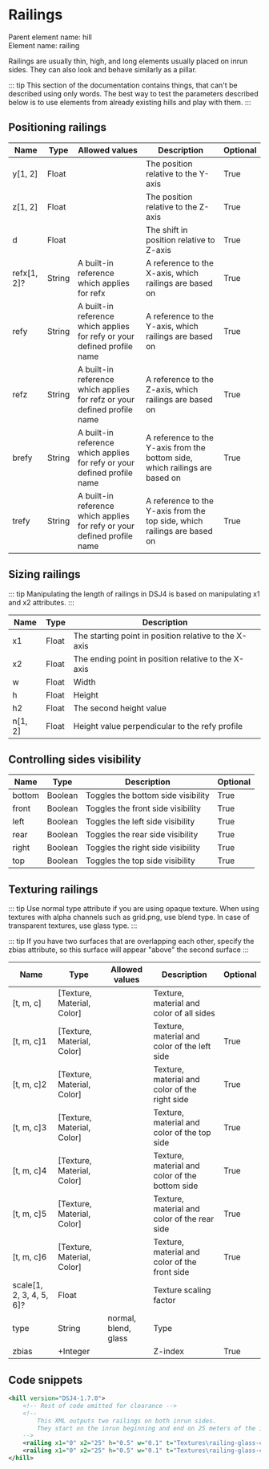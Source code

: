 # Railings

Parent element name: hill\
Element name: railing

Railings are usually thin, high, and long elements usually placed on inrun sides. They can also look and behave similarly as a pillar.

::: tip
This section of the documentation contains things, that can't be described using only words. The best way to test the parameters described below is to use elements from already existing hills and play with them.
:::

## Positioning railings

| Name        | Type   | Allowed values                                                           | Description                                                                 | Optional |
| ----------- | ------ | ------------------------------------------------------------------------ | --------------------------------------------------------------------------- | -------- |
| y[1, 2]     | Float  |                                                                          | The position relative to the Y-axis                                         | True     |
| z[1, 2]     | Float  |                                                                          | The position relative to the Z-axis                                         | True     |
| d           | Float  |                                                                          | The shift in position relative to Z-axis                                    | True     |
| refx[1, 2]? | String | A built-in reference which applies for refx                              | A reference to the X-axis, which railings are based on                      | True     |
| refy        | String | A built-in reference which applies for refy or your defined profile name | A reference to the Y-axis, which railings are based on                      | True     |
| refz        | String | A built-in reference which applies for refz or your defined profile name | A reference to the Z-axis, which railings are based on                      | True     |
| brefy       | String | A built-in reference which applies for refy or your defined profile name | A reference to the Y-axis from the bottom side, which railings are based on | True     |
| trefy       | String | A built-in reference which applies for refy or your defined profile name | A reference to the Y-axis from the top side, which railings are based on    | True     |

## Sizing railings

::: tip
Manipulating the length of railings in DSJ4 is based on manipulating x1 and x2 attributes.
:::

| Name    | Type  | Description                                           |
| ------- | ----- | ----------------------------------------------------- |
| x1      | Float | The starting point in position relative to the X-axis |
| x2      | Float | The ending point in position relative to the X-axis   |
| w       | Float | Width                                                 |
| h       | Float | Height                                                |
| h2      | Float | The second height value                               |
| n[1, 2] | Float | Height value perpendicular to the refy profile        |


## Controlling sides visibility

| Name   | Type    | Description                        | Optional |
| ------ | ------- | ---------------------------------- | -------- |
| bottom | Boolean | Toggles the bottom side visibility | True     |
| front  | Boolean | Toggles the front side visibility  | True     |
| left   | Boolean | Toggles the left side visibility   | True     |
| rear   | Boolean | Toggles the rear side visibility   | True     |
| right  | Boolean | Toggles the right side visibility  | True     |
| top    | Boolean | Toggles the top side visibility    | True     |

## Texturing railings

::: tip
Use normal type attribute if you are using opaque texture. When using textures with alpha channels such as grid.png, use blend type. In case of transparent textures, use glass type.
:::

::: tip
If you have two surfaces that are overlapping each other, specify the zbias attribute, so this surface will appear "above" the second surface
:::

| Name                     | Type                       | Allowed values       | Description                                    | Optional |
| ------------------------ | -------------------------- | -------------------- | ---------------------------------------------- | -------- |
| [t, m, c]                | [Texture, Material, Color] |                      | Texture, material and color of all sides       |          |
| [t, m, c]1               | [Texture, Material, Color] |                      | Texture, material and color of the left side   | True     |
| [t, m, c]2               | [Texture, Material, Color] |                      | Texture, material and color of the right side  | True     |
| [t, m, c]3               | [Texture, Material, Color] |                      | Texture, material and color of the top side    | True     |
| [t, m, c]4               | [Texture, Material, Color] |                      | Texture, material and color of the bottom side | True     |
| [t, m, c]5               | [Texture, Material, Color] |                      | Texture, material and color of the rear side   | True     |
| [t, m, c]6               | [Texture, Material, Color] |                      | Texture, material and color of the front side  | True     |
| scale[1, 2, 3, 4, 5, 6]? | Float                      |                      | Texture scaling factor                         |          |
| type                     | String                     | normal, blend, glass | Type                                           |          |
| zbias                    | +Integer                   |                      | Z-index                                        | True     |

## Code snippets

``` xml
<hill version="DSJ4-1.7.0">
    <!-- Rest of code omitted for clearance -->
    <!-- 
        This XML outputs two railings on both inrun sides.
        They start on the inrun beginning and end on 25 meters of the inrun.
    -->
    <railing x1="0" x2="25" h="0.5" w="0.1" t="Textures\railing-glass-cut.png" m="Materials\window.xml" c="0xFFFFFFFF" y="0" z="-1" refx="inrun" />
    <railing x1="0" x2="25" h="0.5" w="0.1" t="Textures\railing-glass-cut.png" m="Materials\window.xml" c="0xFFFFFFFF" y="0" z="1" refx="inrun" />
</hill>
```
